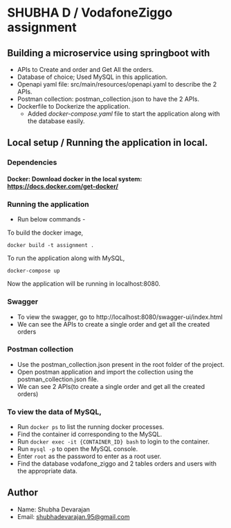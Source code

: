 # SHUBHA D / VodafoneZiggo assignment

## Building a microservice using springboot with

* APIs to Create and order and Get All the orders.
* Database of choice; Used MySQL in this application.
* Openapi yaml file: src/main/resources/openapi.yaml to describe the 2 APIs.
* Postman collection: postman_collection.json to have the 2 APIs.
* Dockerfile to Dockerize the application.
  * Added *docker-compose.yaml* file to start the application along with the database easily.

## Local setup / Running the application in local.

### Dependencies

#### Docker: Download docker in the local system: https://docs.docker.com/get-docker/

### Running the application

* Run below commands -

To build the docker image,

```docker build -t assignment .```

To run the application along with MySQL,

```docker-compose up```


Now the application will be running in localhost:8080.

### Swagger

* To view the swagger, go to http://localhost:8080/swagger-ui/index.html
* We can see the APIs to create a single order and get all the created orders

### Postman collection

* Use the postman_collection.json present in the root folder of the project.
* Open postman application and import the collection using the postman_collection.json file.
* We can see 2 APIs(to create a single order and get all the created orders)

### To view the data of MySQL,
* Run `docker ps` to list the running docker processes.
* Find the container id corresponding to the MySQL.
* Run `docker exec -it {CONTAINER_ID} bash` to login to the container.
* Run `mysql -p` to open the MySQL console.
* Enter `root` as the password to enter as a root user.
* Find the database vodafone_ziggo and 2 tables orders and users with the appropriate data.

## Author

* Name: Shubha Devarajan
* Email: shubhadevarajan.95@gmail.com
